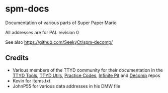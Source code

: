 # spm-docs
Documentation of various parts of Super Paper Mario

All addresses are for PAL revision 0

See also https://github.com/SeekyCt/spm-decomp/

## Credits
- Various members of the TTYD community for their documentation in the [TTYD Tools](https://github.com/PistonMiner/ttyd-tools), [TTYD Utils](https://github.com/jdaster64/ttyd-utils/), [Practice Codes](https://github.com/Zephiles/TTYD-Practice-Codes/), [Infinite Pit](https://github.com/jdaster64/ttyd-infinite-pit/) and [Decomp](https://github.com/NWPlayer123/PaperMario2) repos
- Kevin for items.txt
- JohnP55 for various data addresses in his DMW file

